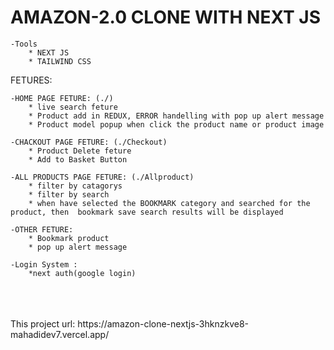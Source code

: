 
# AMAZON-2.0 CLONE WITH NEXT JS

    -Tools
        * NEXT JS
        * TAILWIND CSS

FETURES: <br/>

    -HOME PAGE FETURE: (./)
        * live search feture
        * Product add in REDUX, ERROR handelling with pop up alert message
        * Product model popup when click the product name or product image
        
    -CHACKOUT PAGE FETURE: (./Checkout)
        * Product Delete feture
        * Add to Basket Button

    -ALL PRODUCTS PAGE FETURE: (./Allproduct)
        * filter by catagorys
        * filter by search
        * when have selected the BOOKMARK category and searched for the product, then  bookmark save search results will be displayed

    -OTHER FETURE:
        * Bookmark product
        * pop up alert message

    -Login System :
        *next auth(google login)


<br/>
<br/>
<br/>
This project url:  https://amazon-clone-nextjs-3hknzkve8-mahadidev7.vercel.app/
